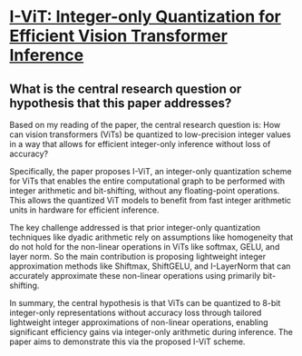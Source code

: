 # [I-ViT: Integer-only Quantization for Efficient Vision Transformer   Inference](https://arxiv.org/abs/2207.01405)

## What is the central research question or hypothesis that this paper addresses?

 Based on my reading of the paper, the central research question is: How can vision transformers (ViTs) be quantized to low-precision integer values in a way that allows for efficient integer-only inference without loss of accuracy? 

Specifically, the paper proposes I-ViT, an integer-only quantization scheme for ViTs that enables the entire computational graph to be performed with integer arithmetic and bit-shifting, without any floating-point operations. This allows the quantized ViT models to benefit from fast integer arithmetic units in hardware for efficient inference. 

The key challenge addressed is that prior integer-only quantization techniques like dyadic arithmetic rely on assumptions like homogeneity that do not hold for the non-linear operations in ViTs like softmax, GELU, and layer norm. So the main contribution is proposing lightweight integer approximation methods like Shiftmax, ShiftGELU, and I-LayerNorm that can accurately approximate these non-linear operations using primarily bit-shifting.

In summary, the central hypothesis is that ViTs can be quantized to 8-bit integer-only representations without accuracy loss through tailored lightweight integer approximations of non-linear operations, enabling significant efficiency gains via integer-only arithmetic during inference. The paper aims to demonstrate this via the proposed I-ViT scheme.
